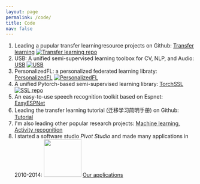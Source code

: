 ```yaml
---
layout: page
permalink: /code/
title: Code
nav: false
---
```


1. Leading a pupular transfer learningresource projects on Github: [Transfer learning](https://github/jindongwang/transferlearning) [![Transfer learning repo](https://img.shields.io/github/stars/jindongwang/transferlearning?style=social)](https://github/jindongwang/transferlearning)
2. USB: A unified semi-supervised learning toolbox for CV, NLP, and Audio: [USB](https://github.com/microsoft/Semi-supervised-learning) [![USB](https://img.shields.io/github/stars/microsoft/semi-supervised-learning?style=social)](https://img.shields.io/github/stars/microsoft/semi-supervised-learning)
3. PersonalizedFL: a personalized federated learning libraty: [PersonalizedFL](https://github.com/microsoft/PersonalizedFL) [![PersonalizedFL](https://img.shields.io/github/stars/microsoft/personalizedfl?style=social)](https://img.shields.io/github/stars/microsoft/personalizedfl)
4. A unified Pytorch-based semi-supervised learning library: [TorchSSL](https://github.com/TorchSSL/TorchSSL) [![SSL repo](https://img.shields.io/github/stars/torchssl/torchssl?style=social)](https://github/stars/torchssl/torchssl)
5. An easy-to-use speech recognition toolkit based on Espnet: [EasyESPNet](https://github.com/jindongwang/EasyEspnet)
6. Leading the transfer learning tutorial (迁移学习简明手册) on Github:
                    [Tutorial](https://github.com/jindongwang/transferlearning-tutorial)
7. I'm also leading other popular research projects: [Machine learning](https://github.com/jindongwang/MachineLearning), [Activity recognition](https://github.com/jindongwang/activityrecognition)
7. I started a software studio *Pivot Studio* and made many applications in 2010-2014: <img src="/assets/img/logo.png" width="100" /> [Our applications](https://v.youku.com/v_show/id_XNjI2Njg2MzAw.html?spm=a2hbt.13141534.1_2.d_1&scm=20140719.manual.114461.video_XNjI2Njg2MzAw)
